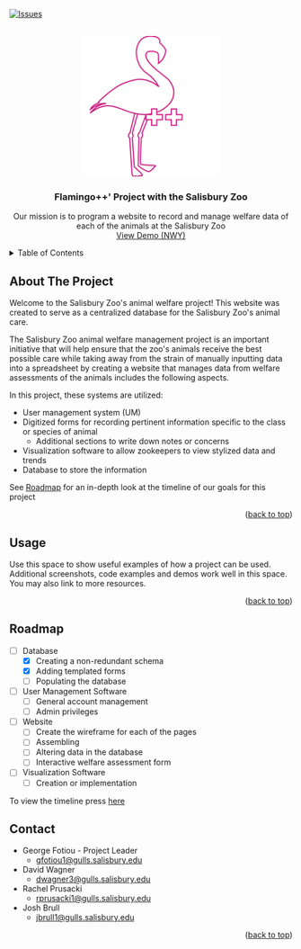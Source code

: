 <a name="readme-top"></a>

<!-- PROJECT SHIELDS -->
[![Issues][issues-shield]][issues-url]

<!-- PROJECT LOGO -->
<br />
<div align="center">
  <a href="https://github.com/Salisbury-University/animal-welfare">
    <img src="Images/fpp_full.png" alt="Logo" width="250" height="250">
  </a>

<h3 align="center">Flamingo++' Project with the Salisbury Zoo </h3>

  <p align="center">
    Our mission is to program a website to record and manage welfare data of each of the animals at the Salisbury Zoo  
    <br />
    <a href="">View Demo (NWY)</a>
  </p>
</div>

<!-- TABLE OF CONTENTS -->
<details>
  <summary>Table of Contents</summary>
  <ol>
    <li><a href="#about-the-project">About The Project</a><li>
    <li><a href="#usage">Usage</a></li>
    <li><a href="#roadmap">Roadmap</a></li>
    <li><a href="#contact">Contact</a></li>
  </ol>
</details>

<!-- ABOUT THE PROJECT -->
## About The Project
Welcome to the Salisbury Zoo's animal welfare project! This website was created to serve as a centralized database for the Salisbury Zoo's animal care. 

The Salisbury Zoo animal welfare management project is an important initiative that will help ensure that the zoo's animals receive the best possible care while taking away from the strain of manually inputting data into a spreadsheet by creating a website that manages data from welfare assessments of the animals includes the following aspects. 

In this project, these systems are utilized: 

- User management system (UM) 
- Digitized forms for recording pertinent information specific to the class or species of animal
  - Additional sections to write down notes or concerns
- Visualization software to allow zookeepers to view stylized data and trends
- Database to store the information



See <a href="#roadmap">Roadmap</a> for an in-depth look at the timeline of our goals for this project


<p align="right">(<a href="#readme-top">back to top</a>)</p>


<!-- USAGE EXAMPLES -->
## Usage

Use this space to show useful examples of how a project can be used. Additional screenshots, code examples and demos work well in this space. You may also link to more resources.

<p align="right">(<a href="#readme-top">back to top</a>)</p>



<!-- ROADMAP -->
<!-- Add real timeline-->
## Roadmap
- [ ] Database
    - [x] Creating a non-redundant schema 
    - [x] Adding templated forms 
    - [ ] Populating the database
- [ ] User Management Software
    - [ ] General account management
    - [ ] Admin privileges 
- [ ] Website
    - [ ] Create the wireframe for each of the pages
    - [ ] Assembling
    - [ ] Altering data in the database
    - [ ] Interactive welfare assessment form
- [ ] Visualization Software
    - [ ] Creation or implementation

To view the timeline press <a href="https://github.com/orgs/Salisbury-University/projects/12/views/6?layout=roadmap&groupedBy%5BcolumnId%5D=Milestone">here</a>




<!-- CONTACT -->
<!-- Need to add what everyone generally contributed to at the end!-->
## Contact
* []()George Fotiou - Project Leader
  * []() gfotiou1@gulls.salisbury.edu
* []()David Wagner
  * []() dwagner3@gulls.salisbury.edu
* []()Rachel Prusacki
  * []() rprusacki1@gulls.salisbury.edu
* []()Josh Brull
  * []() jbrull1@gulls.salisbury.edu

<p align="right">(<a href="#readme-top">back to top</a>)</p>



<!-- ACKNOWLEDGMENTS 
## Acknowledgments

* []()
* []()
* []()

<p align="right">(<a href="#readme-top">back to top</a>)</p>
-->


<!-- MARKDOWN LINKS & IMAGES -->
<!-- https://www.markdownguide.org/basic-syntax/#reference-style-links -->
[issues-shield]: https://img.shields.io/github/issues/Salisbury-University/animal-welfare.svg?style=for-the-badge
[issues-url]: https://github.com/Salisbury-University/animal-welfare/issues
[logo]: "Images/fpp-full.png
[Sqlite.js]: https://img.shields.io/badge/sqlite-000000?style=for-the-badge&logo=sqlite&logoColor=white
[Sqlite-url]: https://sqlite.org/
